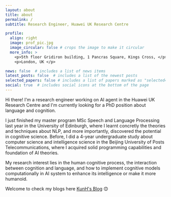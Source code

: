 ```yaml
---
layout: about
title: about
permalink: /
subtitle: Research Engineer, Huawei UK Research Centre

profile:
  align: right
  image: prof_pic.jpg
  image_circular: false # crops the image to make it circular
  more_info: >
    <p>5th floor Gridiron building, 1 Pancras Square, Kings Cross, </p>
    <p>London, UK </p>

news: false  # includes a list of news items
latest_posts: false  # includes a list of the newest posts
selected_papers: false # includes a list of papers marked as "selected={true}"
social: true  # includes social icons at the bottom of the page
---
```


Hi there! I'm a research engineer working on AI agent in the Huawei UK Research Centre and I'm currently looking for a PhD position about language and cognition.

I just finished my master program MSc Speech and Language Processing last year in the University of Edinburgh, where I learnt concretly the theories and techniques about NLP, and more importantly, discovered the potential in cognitive science. Before, I did a 4-year undergraduate study about computer science and intelligence science in the Beijing University of Posts Telecommunications, where I acquired solid programming capabilities and foundation of AI theories. 

My research interest lies in the human cognitive process, the interaction between cognition and language, and how to implement cognitive models computationally in AI system to enhance its intelligence or make it more humanoid.

Welcome to check my blogs here [KunH's Blog](http://blog.kunhao.site) 😊
